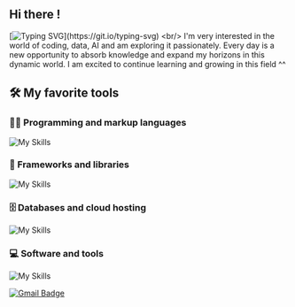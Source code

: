 ## Hi there !
[![Typing SVG](https://readme-typing-svg.herokuapp.com/?lines=I+am+Naya;Welcome+to+my+github+profile.)](https://git.io/typing-svg)
<br/> I'm very interested in the world of coding, data, AI and am exploring it passionately. Every day is a new opportunity to absorb knowledge and expand my horizons in this dynamic world. I am excited to continue learning and growing in this field ^^

## 🛠️ My favorite tools

### 👨‍💻 Programming and markup languages
![My Skills](https://skillicons.dev/icons?i=react,html,css,tailwind,python,nodejs,typescript,vite,js)
### 🧰 Frameworks and libraries
![My Skills](https://skillicons.dev/icons?i=react,bootstrap,docker,kubernetes,github,wordpress)
### 🗄️ Databases and cloud hosting
![My Skills](https://skillicons.dev/icons?i=aws,vercel,netlify,azure,mysql)
### 💻 Software and tools
![My Skills](https://skillicons.dev/icons?i=vscode,visualstudio,linux,codepen,stackoverflow)

[![Gmail Badge](https://img.shields.io/badge/-Gmail-c14438?style=flat-square&logo=Gmail&logoColor=white&link=mailto:denayativanie@gmail.com)](mailto:denayativanie@gmail.com)
